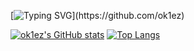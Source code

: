 [![Typing SVG](https://readme-typing-svg.herokuapp.com?font=Fira+Code&weight=700&pause=1000&color=ED3F84&width=435&lines=Hey+there%2C+I'm+OK1ez!)](https://github.com/ok1ez)

[![ok1ez's GitHub stats](https://github-readme-stats.vercel.app/api?username=ok1ez&show_icons=true&theme=radical)](https://github.com/ok1ez)
[![Top Langs](https://github-readme-stats.vercel.app/api/top-langs/?username=ok1ez&layout=compact&theme=radical)](https://github.com/ok1ez)










